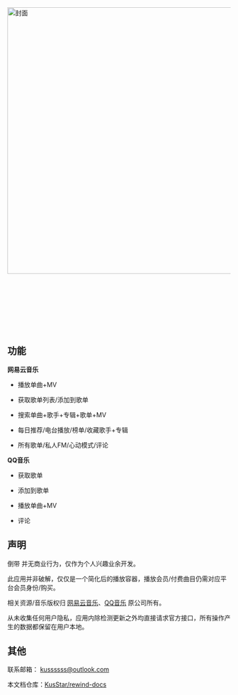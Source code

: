 <div
  class="home-div"
>
  <img
    src="https://s1.ax1x.com/2022/05/17/O5MdN4.jpg"
    height="600px"
    alt="封面"
  />
</div>
<div style="height: 8rem;"></div>

## 功能

**网易云音乐**

* 播放单曲+MV

* 获取歌单列表/添加到歌单

* 搜索单曲+歌手+专辑+歌单+MV

* 每日推荐/电台播放/榜单/收藏歌手+专辑

* 所有歌单/私人FM/心动模式/评论

**QQ音乐**

* 获取歌单

* 添加到歌单

* 播放单曲+MV

* 评论

## 声明

倒带 并无商业行为，仅作为个人兴趣业余开发。

此应用并非破解，仅仅是一个简化后的播放容器，播放会员/付费曲目仍需对应平台会员身份/购买。

相关资源/音乐版权归 [网易云音乐](https://music.163.com/)、[QQ音乐](https://y.qq.com/) 原公司所有。

从未收集任何用户隐私，应用内除检测更新之外均直接请求官方接口，所有操作产生的数据都保留在用户本地。

## 其他

联系邮箱： [kussssss@outlook.com](mailto:kussssss@outlook.com)

本文档仓库：[KusStar/rewind-docs](https://github.com/KusStar/rewind-docs)

<div style="height:4rem;"></div>
